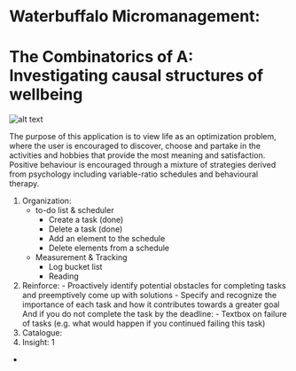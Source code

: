 # Waterbuffalo Micromanagement: 
# The Combinatorics of A: Investigating causal structures of wellbeing  

![alt text](https://raw.githubusercontent.com/waterbuffalo13/wms2/master/multi_page/assets/Capture.PNG)



The purpose of this application is to view life as an optimization problem, where the user is encouraged to discover, choose and partake in the activities and hobbies that provide the most meaning and satisfaction. Positive behaviour is encouraged through a mixture of strategies derived from psychology including variable-ratio schedules and behavioural therapy. 

1. Organization:
   - to-do list & scheduler
      - Create a task (done)
     - Delete a task (done)
     - Add an element to the schedule
     - Delete elements from a schedule
   - Measurement & Tracking
     - Log bucket list
     - Reading
2.  Reinforce:
        - Proactively identify potential obstacles for completing tasks and preemptively come up with solutions
        - Specify and recognize the importance of each task and how it contributes towards a greater goal
      And if you do not complete the task by the deadline: 
        - Textbox on failure of tasks (e.g. what would happen if you continued failing this task)
3. Catalogue: 
4. Insight: 
1
-
